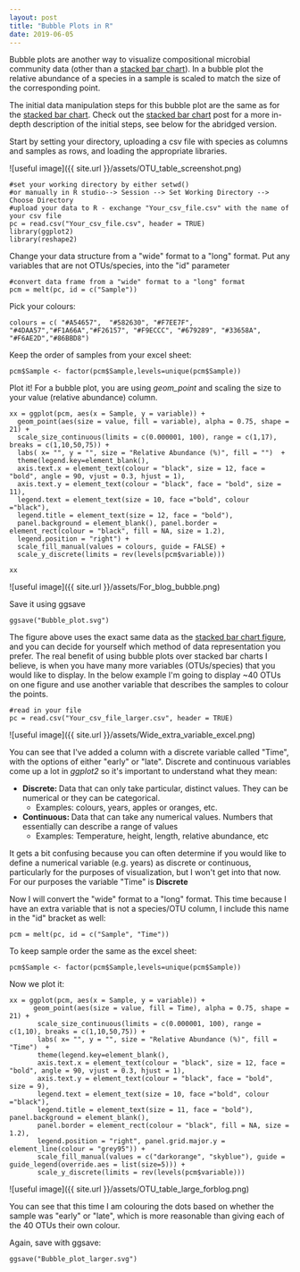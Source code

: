```yaml
---
layout: post
title: "Bubble Plots in R"
date: 2019-06-05
---
```



Bubble plots are another way to visualize compositional microbial community data (other than a [stacked bar chart](https://jkzorz.github.io/2019/06/05/stacked-bar-plots.html)). In a bubble plot the relative abundance of a species in a sample is scaled to match the size of the corresponding point.  

The initial data manipulation steps for this bubble plot are the same as for the [stacked bar chart](https://jkzorz.github.io/2019/06/05/stacked-bar-plots.html). Check out the [stacked bar chart](https://jkzorz.github.io/2019/06/05/stacked-bar-plots.html) post for a more in-depth description of the initial steps, see below for the abridged version.  

Start by setting your directory, uploading a csv file with species as columns and samples as rows, and loading the appropriate libraries. 

![useful image]({{ site.url }}/assets/OTU_table_screenshot.png)

```
#set your working directory by either setwd() 
#or manually in R studio--> Session --> Set Working Directory --> Choose Directory
#upload your data to R - exchange "Your_csv_file.csv" with the name of your csv file
pc = read.csv("Your_csv_file.csv", header = TRUE)
library(ggplot2)
library(reshape2)
```

Change your data structure from a "wide" format to a "long" format. Put any variables that are not OTUs/species, into the "id" parameter


```
#convert data frame from a "wide" format to a "long" format
pcm = melt(pc, id = c("Sample"))
```

Pick your colours: 

```
colours = c( "#A54657",  "#582630", "#F7EE7F", "#4DAA57","#F1A66A","#F26157", "#F9ECCC", "#679289", "#33658A",
"#F6AE2D","#86BBD8")
```

Keep the order of samples from your excel sheet:
```
pcm$Sample <- factor(pcm$Sample,levels=unique(pcm$Sample))
```
Plot it! For a bubble plot, you are using *geom_point* and scaling the size to your value (relative abundance) column. 

```
xx = ggplot(pcm, aes(x = Sample, y = variable)) + 
  geom_point(aes(size = value, fill = variable), alpha = 0.75, shape = 21) + 
  scale_size_continuous(limits = c(0.000001, 100), range = c(1,17), breaks = c(1,10,50,75)) + 
  labs( x= "", y = "", size = "Relative Abundance (%)", fill = "")  + 
  theme(legend.key=element_blank(), 
  axis.text.x = element_text(colour = "black", size = 12, face = "bold", angle = 90, vjust = 0.3, hjust = 1), 
  axis.text.y = element_text(colour = "black", face = "bold", size = 11), 
  legend.text = element_text(size = 10, face ="bold", colour ="black"), 
  legend.title = element_text(size = 12, face = "bold"), 
  panel.background = element_blank(), panel.border = element_rect(colour = "black", fill = NA, size = 1.2), 
  legend.position = "right") +  
  scale_fill_manual(values = colours, guide = FALSE) + 
  scale_y_discrete(limits = rev(levels(pcm$variable))) 

xx
```


![useful image]({{ site.url }}/assets/For_blog_bubble.png)


Save it using ggsave 

```
ggsave("Bubble_plot.svg")

```

The figure above uses the exact same data as the [stacked bar chart figure](https://jkzorz.github.io/2019/06/05/stacked-bar-plots.html), and you can decide for yourself which method of data representation you prefer. The real benefit of using bubble plots over stacked bar charts I believe, is when you have many more variables (OTUs/species) that you would like to display. In the below example I'm going to display ~40 OTUs on one figure and use another variable that describes the samples to colour the points.  


```
#read in your file
pc = read.csv("Your_csv_file_larger.csv", header = TRUE)
```
![useful image]({{ site.url }}/assets/Wide_extra_variable_excel.png)

You can see that I've added a column with a discrete variable called "Time", with the options of either "early" or "late". Discrete and continuous variables come up a lot in *ggplot2* so it's important to understand what they mean: 

<ul>
  <li><b> Discrete: </b> Data that can only take particular, distinct values. They can be numerical or they can be categorical. 
    <ul>
      <li>Examples: colours, years, apples or oranges, etc. </li>
    </ul>
  </li>
  <li><b> Continuous: </b> Data that can take any numerical values. Numbers that essentially can describe a range of values
    <ul>
      <li> Examples: Temperature, height, length, relative abundance, etc </li>
    </ul>
  </li>
  </ul>
  
  It gets a bit confusing because you can often determine if you would like to define a numerical variable (e.g. years) as discrete or continuous, particularly for the purposes of visualization, but I won't get into that now. For our purposes the variable "Time" is <b> Discrete </b> 
 
 
 Now I will convert the "wide" format to a "long" format. This time because I have an extra variable that is not a species/OTU column, I include this name in the "id" bracket as well:
``` 
pcm = melt(pc, id = c("Sample", "Time"))
```

To keep sample order the same as the excel sheet: 
```
pcm$Sample <- factor(pcm$Sample,levels=unique(pcm$Sample))
```

Now we plot it: 

```
xx = ggplot(pcm, aes(x = Sample, y = variable)) + 
      geom_point(aes(size = value, fill = Time), alpha = 0.75, shape = 21) + 
       scale_size_continuous(limits = c(0.000001, 100), range = c(1,10), breaks = c(1,10,50,75)) + 
       labs( x= "", y = "", size = "Relative Abundance (%)", fill = "Time")  + 
       theme(legend.key=element_blank(), 
       axis.text.x = element_text(colour = "black", size = 12, face = "bold", angle = 90, vjust = 0.3, hjust = 1), 
       axis.text.y = element_text(colour = "black", face = "bold", size = 9), 
       legend.text = element_text(size = 10, face ="bold", colour ="black"), 
       legend.title = element_text(size = 11, face = "bold"), panel.background = element_blank(), 
       panel.border = element_rect(colour = "black", fill = NA, size = 1.2), 
       legend.position = "right", panel.grid.major.y = element_line(colour = "grey95")) +  
       scale_fill_manual(values = c("darkorange", "skyblue"), guide = guide_legend(override.aes = list(size=5))) + 
       scale_y_discrete(limits = rev(levels(pcm$variable))) 
```

![useful image]({{ site.url }}/assets/OTU_table_large_forblog.png)

You can see that this time I am colouring the dots based on whether the sample was "early" or "late", which is more reasonable than giving each of the 40 OTUs their own colour.   


Again, save with ggsave: 
```
ggsave("Bubble_plot_larger.svg")
```
